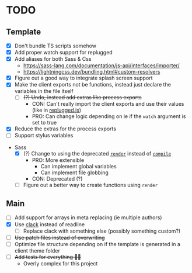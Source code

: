 # TODO

## Template
- [x] Don't bundle TS scripts somehow
- [x] Add proper watch support for replugged
- [x] Add aliases for both Sass & Css
  - https://sass-lang.com/documentation/js-api/interfaces/importer/
  - https://lightningcss.dev/bundling.html#custom-resolvers
- [x] Figure out a good way to integrate splash screen support
- [x] Make the client exports not be functions, instead just declare the variables in the file itself
  - [ ] ~~(?) Undo, instead add extras like process exports~~
    - CON: Can't really import the client exports and use their values (like in [replugged.js](./templates/base/scripts/utils/replugged.js))
    - PRO: Can change logic depending on ie if the `watch` argument is set to true
- [x] Reduce the extras for the process exports
- [ ] Support stylus variables
- Sass
  - [x] (?) Change to using the deprecated [`render`](https://sass-lang.com/documentation/js-api/functions/render/) instead of [`compile`](https://sass-lang.com/documentation/js-api/functions/compile/)
    - PRO: More extensible
      - Can implement global variables
      - Can implement file globbing
    - CON: Deprecated (?)
  - [ ] Figure out a better way to create functions using `render`

## Main
- [ ] Add support for arrays in meta replacing (ie multiple authors)
- [x] Use [clack](https://github.com/natemoo-re/clack/) instead of readline
  - [ ] Replace clack with something else (possibly something custom?)
- [ ] ~~Use patch files instead of overwriting~~
- [ ] Optimize file structure depending on if the template is generated in a client theme folder
- [ ] ~~Add tests for everything 😵‍💫~~
  - Overly complex for this project
